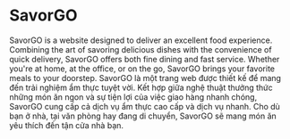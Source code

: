 # SavorGO
SavorGO is a website designed to deliver an excellent food experience. Combining the art of savoring delicious dishes with the convenience of quick delivery, SavorGO offers both fine dining and fast service. Whether you're at home, at the office, or on the go, SavorGO brings your favorite meals to your doorstep.
SavorGO là một trang web được thiết kế để mang đến trải nghiệm ẩm thực tuyệt vời. Kết hợp giữa nghệ thuật thưởng thức những món ăn ngon và sự tiện lợi của việc giao hàng nhanh chóng, SavorGO cung cấp cả dịch vụ ẩm thực cao cấp và dịch vụ nhanh. Cho dù bạn ở nhà, tại văn phòng hay đang di chuyển, SavorGO sẽ mang món ăn yêu thích đến tận cửa nhà bạn.
